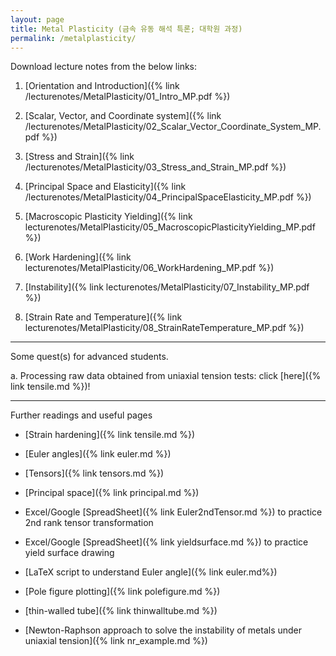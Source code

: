 ```yaml
---
layout: page
title: Metal Plasticity (금속 유동 해석 특론; 대학원 과정)
permalink: /metalplasticity/
---
```


Download lecture notes from the below links:

1. [Orientation and Introduction]({% link /lecturenotes/MetalPlasticity/01_Intro_MP.pdf %})

2. [Scalar, Vector, and Coordinate system]({% link /lecturenotes/MetalPlasticity/02_Scalar_Vector_Coordinate_System_MP.pdf %})

3. [Stress and Strain]({% link /lecturenotes/MetalPlasticity/03_Stress_and_Strain_MP.pdf %})

4. [Principal Space and Elasticity]({% link /lecturenotes/MetalPlasticity/04_PrincipalSpaceElasticity_MP.pdf %})

5. [Macroscopic Plasticity Yielding]({% link lecturenotes/MetalPlasticity/05_MacroscopicPlasticityYielding_MP.pdf %})

6. [Work Hardening]({% link lecturenotes/MetalPlasticity/06_WorkHardening_MP.pdf %})

7. [Instability]({% link lecturenotes/MetalPlasticity/07_Instability_MP.pdf %})

8. [Strain Rate and Temperature]({% link lecturenotes/MetalPlasticity/08_StrainRateTemperature_MP.pdf %})


--------------------------------------------------

Some quest(s) for advanced students.

a. Processing raw data obtained from uniaxial tension tests: click [here]({% link tensile.md %})!


--------------------------------------------------


Further readings and useful pages

- [Strain hardening]({% link tensile.md %})

- [Euler angles]({% link euler.md %})

- [Tensors]({% link tensors.md %})

- [Principal space]({% link principal.md %})

- Excel/Google [SpreadSheet]({% link Euler2ndTensor.md %}) to practice 2nd rank tensor transformation

- Excel/Google [SpreadSheet]({% link yieldsurface.md %}) to practice yield surface drawing

- [LaTeX script to understand Euler angle]({% link euler.md%})

- [Pole figure plotting]({% link polefigure.md %})

- [thin-walled tube]({% link thinwalltube.md %})

- [Newton-Raphson approach to solve the instability of metals under uniaxial tension]({% link nr_example.md %})
